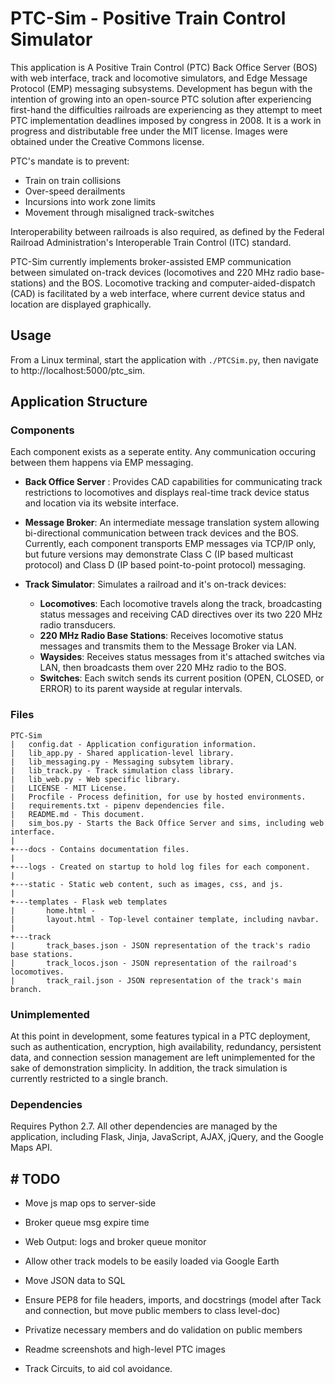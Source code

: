 # PTC-Sim - Positive Train Control Simulator

This application is A Positive Train Control (PTC) Back Office Server (BOS) with web interface, track and locomotive simulators, and Edge Message Protocol (EMP) messaging subsystems. Development has begun with the intention of growing into an open-source PTC solution after experiencing first-hand the difficulties railroads are experiencing as they attempt to meet PTC implementation deadlines imposed by congress in 2008. It is a work in progress and distributable free under the MIT license. Images were obtained under the Creative Commons license.

PTC's mandate is to prevent:

* Train on train collisions
* Over-speed derailments
* Incursions into work zone limits
* Movement through misaligned track-switches
  
Interoperability between railroads is also required, as defined by the Federal Railroad Administration's Interoperable Train Control (ITC) standard.

PTC-Sim currently implements broker-assisted EMP communication between simulated on-track devices (locomotives and 220 MHz radio base-stations) and the BOS. Locomotive tracking and computer-aided-dispatch (CAD) is facilitated by a web interface, where current device status and location are displayed graphically.

## Usage

From a Linux terminal, start the application with `./PTCSim.py`, then navigate to http://localhost:5000/ptc_sim.
  
## Application Structure

### Components

Each component exists as a seperate entity. Any communication occuring between them happens via EMP messaging.

* **Back Office Server** : Provides CAD capabilities for communicating track restrictions to locomotives and displays real-time track device status and location via its website interface.

* **Message Broker**: An intermediate message translation system allowing bi-directional communication between track devices and the BOS.  Currently, each component transports EMP messages via TCP/IP only, but future versions may demonstrate Class C (IP based multicast protocol) and Class D (IP based point-to-point protocol) messaging.

* **Track Simulator**: Simulates a railroad and it's on-track devices:  
  * **Locomotives**:  Each locomotive travels along the track, broadcasting status messages and receiving CAD directives over its two 220 MHz radio transducers.
  * **220 MHz Radio Base Stations**: Receives locomotive status messages and transmits them to the Message Broker via LAN.
  * **Waysides**: Receives status messages from it's attached switches via LAN, then broadcasts them over 220 MHz radio to the BOS.
  * **Switches**: Each switch sends its current position (OPEN, CLOSED, or ERROR) to its parent wayside at regular intervals.

### Files

```
PTC-Sim
|   config.dat - Application configuration information.
|   lib_app.py - Shared application-level library.
|   lib_messaging.py - Messaging subsytem library.  
|   lib_track.py - Track simulation class library.
|   lib_web.py - Web specific library.
|   LICENSE - MIT License.
|   Procfile - Process definition, for use by hosted environments.
|   requirements.txt - pipenv dependencies file.
|   README.md - This document.
|   sim_bos.py - Starts the Back Office Server and sims, including web interface.
|
+---docs - Contains documentation files.
|
+---logs - Created on startup to hold log files for each component.
|
+---static - Static web content, such as images, css, and js.
|
+---templates - Flask web templates
|       home.html - 
|       layout.html - Top-level container template, including navbar.
|
+---track
|       track_bases.json - JSON representation of the track's radio base stations.
|       track_locos.json - JSON representation of the railroad's locomotives.
|       track_rail.json - JSON representation of the track's main branch.
```

### Unimplemented

At this point in development, some features typical in a PTC deployment, such as authentication, encryption, high availability, redundancy, persistent data, and connection session management are left unimplemented for the sake of demonstration simplicity. In addition, the track simulation is currently restricted to a single branch.

### Dependencies

Requires Python 2.7. All other dependencies are managed by the application, including Flask, Jinja, JavaScript, AJAX, jQuery, and the Google Maps API.

## # TODO

* Move js map ops to server-side
* Broker queue msg expire time
* Web Output: logs and broker queue monitor
  
* Allow other track models to be easily loaded via Google Earth
* Move JSON data to SQL
* Ensure PEP8 for file headers, imports, and docstrings (model after Tack and connection, but move public members to class level-doc)  
* Privatize necessary members and do validation on public members
* Readme screenshots and high-level PTC images
* Track Circuits, to aid col avoidance.